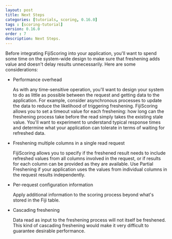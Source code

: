 ```yaml
---
layout: post
title: Next Steps
categories: [tutorials, scoring, 0.16.0]
tags : [scoring-tutorial]
version: 0.16.0
order : 7
description: Next Steps.
---
```

Before integrating FijiScoring into your application, you'll want to spend some time on
the system-wide design to make sure that freshening adds value and doesn't delay results
unnecessarily. Here are some considerations:

*   Performance overhead

    As with any time-sensitive operation, you'll want to design your system to do as
   little as possible between the request and getting data to the application.
   For example, consider asynchronous processes to update the data to reduce the
   likelihood of triggering freshening. FijiScoring allows you to set a timeout
   value for each freshening: how long can the freshening process take before the
   read simply takes the existing stale value. You'll want to experiment to understand typical
   response times and determine what your application can tolerate in terms of
   waiting for refreshed data.

*   Freshening multiple columns in a single read request

    FijiScoring allows you to specify if the freshened result needs to include refreshed
   values from all columns involved in the request, or if results for each column can be
   provided as they are available. Use Partial Freshening if your application uses the
   values from individual columns in the request results independently.

*   Per-request configuration information

    Apply additional information to the scoring process beyond what's stored in the
    Fiji table.

*   Cascading freshening

    Data read as input to the freshening process will not itself be freshened. This
    kind of cascading freshening would make it very difficult to guarantee desirable
    performance.